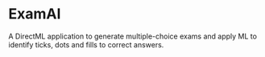 # ExamAIA DirectML application to generate multiple-choice exams and apply ML to identify ticks, dots and fills to correct answers.